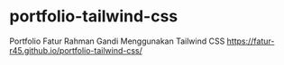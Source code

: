 # portfolio-tailwind-css
Portfolio Fatur Rahman Gandi Menggunakan Tailwind CSS
https://fatur-r45.github.io/portfolio-tailwind-css/
